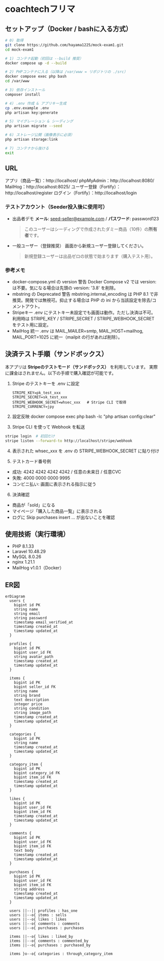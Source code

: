 # coachtechフリマ

## セットアップ（Docker / bashに入る方式）

```bash
# 0) 取得
git clone https://github.com/hayama1225/mock-exam1.git
cd mock-exam1

# 1) コンテナ起動（初回は --build 推奨）
docker compose up -d --build

# 2) PHPコンテナに入る（以降は /var/www = リポジトリの ./src）
docker compose exec php bash
cd /var/www

# 3) 依存インストール
composer install

# 4) .env 作成 & アプリキー生成
cp .env.example .env
php artisan key:generate

# 5) マイグレーション & シーディング
php artisan migrate --seed

# 6) ストレージ公開（画像表示に必須）
php artisan storage:link

# 7) コンテナから抜ける
exit
```
## URL
アプリ（商品一覧）：http://localhost/
phpMyAdmin：http://localhost:8080/
MailHog：http://localhost:8025/
ユーザー登録（Fortify）：http://localhost/register
ログイン（Fortify）：http://localhost/login

### テストアカウント（Seeder投入後に使用可）

- 出品者デモ
  **メール**: seed-seller@example.com / **パスワード**: password123
  > このユーザーはシーディングで作成されたダミー商品（10件）の**所有者**です。

- 一般ユーザー（登録推奨）
  画面から新規ユーザー登録してください。
  > 新規登録ユーザーは出品ゼロの状態で始まります（購入テスト用）。

### 参考メモ
- docker-compose.yml の version 警告
    Docker Compose v2 では version: は不要。気になる場合は先頭の version: '3.8' を削除。
- mbstring の Deprecated 警告
    mbstring.internal_encoding は PHP 8.1 で非推奨。開発では無視可。抑止する場合は PHP の ini から当該設定を除去/コメントアウト。
- Stripeキー
    .env にテストキー未設定でも画面は動作。ただし決済は不可。利用時は STRIPE_KEY / STRIPE_SECRET / STRIPE_WEBHOOK_SECRET をテスト用に設定。
- MailHog 統一
    .env は MAIL_MAILER=smtp, MAIL_HOST=mailhog, MAIL_PORT=1025 に統一（mailpit の行があれば削除）。

## 決済テスト手順（サンドボックス）

本アプリは **Stripeのテストモード（サンドボックス）** を利用しています。
実際に課金はされません。以下の手順で購入確認が可能です。

1. Stripe のテストキーを .env に設定
   ```env
   STRIPE_KEY=pk_test_xxx
   STRIPE_SECRET=sk_test_xxx
   STRIPE_WEBHOOK_SECRET=whsec_xxx   # Stripe CLI で取得
   STRIPE_CURRENCY=jpy

2. 設定反映
docker compose exec php bash -lc "php artisan config:clear"

3. Stripe CLI を使って Webhook を転送
```bash
stripe login  # 初回だけ
stripe listen --forward-to http://localhost/stripe/webhook
```

4. 表示された whsec_xxx を .env の STRIPE_WEBHOOK_SECRET に貼り付け

5. テストカード番号例
- 成功: 4242 4242 4242 4242 / 任意の未来日 / 任意CVC
- 失敗: 4000 0000 0000 9995
- コンビニ払い: 画面に表示される指示に従う

6. 決済確認
- 商品が「sold」になる
- マイページ「購入した商品一覧」に表示される
- ログに Skip purchases insert ... が出ないことを確認

## 使用技術（実行環境）
- PHP 8.1.33
- Laravel 10.48.29
- MySQL 8.0.26
- nginx 1.21.1
- MailHog v1.0.1（Docker）

## ER図
```mermaid
erDiagram
  users {
    bigint id PK
    string name
    string email
    string password
    timestamp email_verified_at
    timestamp created_at
    timestamp updated_at
  }

  profiles {
    bigint id PK
    bigint user_id FK
    string avatar_path
    timestamp created_at
    timestamp updated_at
  }

  items {
    bigint id PK
    bigint seller_id FK
    string name
    string brand
    text description
    integer price
    string condition
    string image_path
    timestamp created_at
    timestamp updated_at
  }

  categories {
    bigint id PK
    string name
    timestamp created_at
    timestamp updated_at
  }

  category_item {
    bigint id PK
    bigint category_id FK
    bigint item_id FK
    timestamp created_at
    timestamp updated_at
  }

  likes {
    bigint id PK
    bigint user_id FK
    bigint item_id FK
    timestamp created_at
    timestamp updated_at
  }

  comments {
    bigint id PK
    bigint user_id FK
    bigint item_id FK
    text body
    timestamp created_at
    timestamp updated_at
  }

  purchases {
    bigint id PK
    bigint user_id FK
    bigint item_id FK
    string address
    timestamp created_at
    timestamp updated_at
  }

  users ||--|| profiles : has_one
  users ||--o{ items : sells
  users ||--o{ likes : likes
  users ||--o{ comments : comments
  users ||--o{ purchases : purchases

  items ||--o{ likes : liked_by
  items ||--o{ comments : commented_by
  items ||--o{ purchases : purchased_by

  items }o--o{ categories : through_category_item
```

